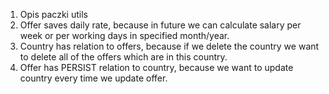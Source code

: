 1. Opis paczki utils
2. Offer saves daily rate, because in future we can calculate salary per week or per working days in specified month/year.
3. Country has relation to offers, because if we delete the country we want to delete all of the offers which are in this country.
4. Offer has PERSIST relation to country, because we want to update country every time we update offer. 